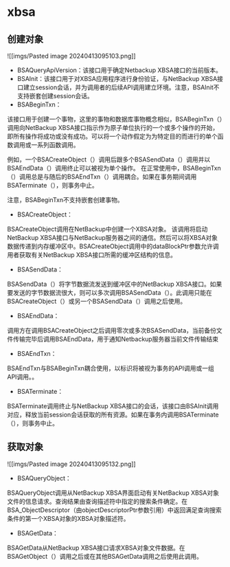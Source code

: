 # xbsa

## 创建对象
![[imgs/Pasted image 20240413095103.png]]

- BSAQueryApiVersion：该接口用于确定Netbackup XBSA接口的当前版本。
- BSAInit：该接口用于对XBSA应用程序进行身份验证，与NetBackup XBSA接口建立session会话，并为调用者的后续API调用建立环境。注意，BSAInit不支持嵌套创建session会话。
- BSABeginTxn：

该接口用于创建一个事物，这里的事物和数据库事物概念相似，BSABeginTxn（）调用向NetBackup XBSA接口指示作为原子单位执行的一个或多个操作的开始，即所有操作将成功或没有成功。可以将一个动作假定为为特定目的而进行的单个函数调用或一系列函数调用。

例如，一个BSACreateObject（）调用后跟多个BSASendData（）调用并以BSAEndData（）调用终止可以被视为单个操作。 在正常使用中，BSABeginTxn（）调用总是与随后的BSAEndTxn（）调用耦合。如果在事务期间调用BSATerminate（），则事务中止。

注意，BSABeginTxn不支持嵌套创建事物。

- BSACreateObject：

BSACreateObject调用在NetBackup中创建一个XBSA对象。 该调用将启动NetBackup XBSA接口与NetBackup服务器之间的通信。然后可以将XBSA对象数据传递到内存缓冲区中。BSACreateObject调用中的dataBlockPtr参数允许调用者获取有关NetBackup XBSA接口所需的缓冲区结构的信息。

- BSASendData：

BSASendData（）将字节数据流发送到缓冲区中的NetBackup XBSA接口。如果要发送的字节数据流很大，则可以多次调用BSASendData（）。此调用只能在BSACreateObject（）或另一个BSASendData（）调用之后使用。

- BSAEndData：

调用方在调用BSACreateObject之后调用零次或多次BSASendData，当前备份文件传输完毕后调用BSAEndData，用于通知Netbackup服务器当前文件传输结束

- BSAEndTxn：

BSAEndTxn与BSABeginTxn耦合使用，以标识将被视为事务的API调用或一组API调用。。

- BSATerminate：

BSATerminate调用终止与NetBackup XBSA接口的会话，该接口由BSAInit调用对应，释放当前session会话获取的所有资源。如果在事务内调用BSATerminate（），则事务中止。


## 获取对象

![[imgs/Pasted image 20240413095132.png]]

- BSAQueryObject：

BSAQueryObject调用从NetBackup XBSA界面启动有关NetBackup XBSA对象文件的信息请求。查询结果由查询描述符中指定的搜索条件确定。在BSA_ObjectDescriptor（由objectDescriptorPtr参数引用）中返回满足查询搜索条件的第一个XBSA对象的XBSA对象描述符。

- BSAGetData：

BSAGetData从NetBackup XBSA接口请求XBSA对象文件数据。在BSAGetObject（）调用之后或在其他BSAGetData调用之后使用此调用。

